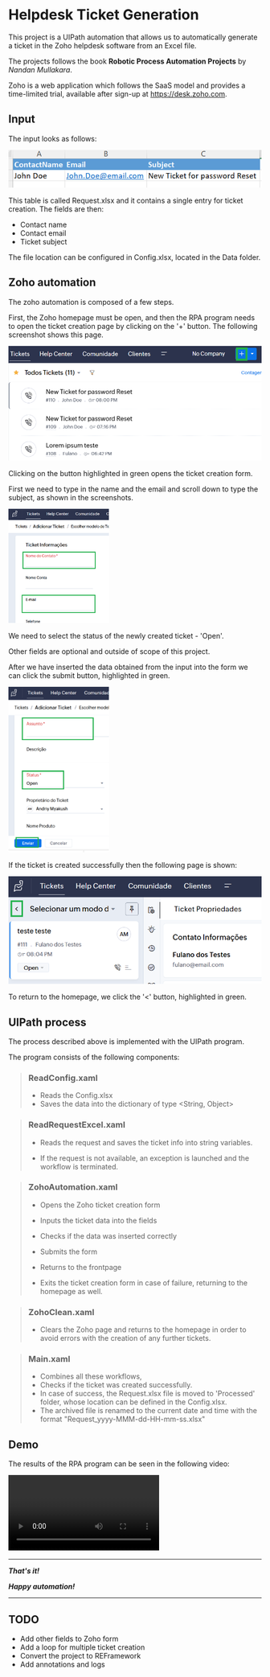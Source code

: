 # Helpdesk Ticket Generation

This project is a UIPath automation that 
allows us to automatically generate a 
ticket in the Zoho helpdesk software from an
Excel file.

The projects follows the book
**Robotic Process Automation Projects**
by _Nandan Mullakara_.

Zoho is a web application which follows
the SaaS model and provides a 
time-limited trial, available after
sign-up at https://desk.zoho.com.

## Input

The input looks as follows:

![input xlsx](https://github.com/anmv921/uipath-zoho/blob/main/Data/ZohoProcessScreenshots/05.PNG)

This table is called Request.xlsx and
it contains a single entry for ticket
creation. The fields are then:

- Contact name
- Contact email
- Ticket subject

The file location can be configured in
Config.xlsx, located in the Data
folder.

## Zoho automation

The zoho automation is composed of a few
steps.

First, the Zoho homepage must be open, and
then the RPA program needs to open the
ticket creation page by clicking on the
'+' button. The following screenshot shows
this page.

![tickets page](https://github.com/anmv921/uipath-zoho/blob/main/Data/ZohoProcessScreenshots/01.PNG)

Clicking on the button highlighted in green
opens the ticket creation form.

First we need to type in the name and the email
and scroll down to type the subject, as 
shown in the screenshots.

<img alt="ticket form 1" src="https://github.com/anmv921/uipath-zoho/blob/main/Data/ZohoProcessScreenshots/02.PNG" width="200" /> 

We need to select the status of the newly 
created ticket - 'Open'.

Other fields are optional and outside of
scope of this project.

After we have inserted the data obtained from
the input into the form we can click 
the submit button, highlighted in green.

<img alt="ticket form 2" src="https://github.com/anmv921/uipath-zoho/blob/main/Data/ZohoProcessScreenshots/03.PNG" width="200" />

If the ticket is created successfully then the
following page is shown:

![tickets page](https://github.com/anmv921/uipath-zoho/blob/main/Data/ZohoProcessScreenshots/04.PNG)

To return to the homepage, we click the '<'
button, highlighted in green.

## UIPath process

The process described above is implemented 
with the UIPath program.

The program consists of the following
components:

> ### ReadConfig.xaml
>
> - Reads the Config.xlsx 
> - Saves the data into the 
> dictionary of type <String, Object>

> ### ReadRequestExcel.xaml
>
> - Reads the request and saves the
> ticket info into string variables.
> 
> - If the request is not available,
> an exception is launched and the 
> workflow is terminated.

> ### ZohoAutomation.xaml
>
> - Opens the Zoho ticket creation form
>
> - Inputs the ticket data into the fields
>
> - Checks if the data was inserted
> correctly
>
> - Submits the form
> - Returns to the frontpage
> - Exits the ticket creation form
> in case of failure, returning to
> the homepage as well.

> ### ZohoClean.xaml
> - Clears the Zoho page and returns
> to the homepage in order to
> avoid errors with the creation of 
> any further tickets.

> ### Main.xaml
> - Combines all these workflows,
> - Checks if the ticket was created
> successfully.
> - In case of success, the Request.xlsx
> file is moved to 'Processed' folder,
> whose location can be defined in
> the Config.xlsx. 
> - The archived file is 
> renamed to the current date and time
> with the format
> "Request_yyyy-MMM-dd-HH-mm-ss.xlsx"

## Demo

The results of the RPA program can
be seen in the following video:

![demo video](https://github.com/anmv921/uipath-zoho/blob/main/Data/Demo/output2.mp4)

***

***That's it!***

***Happy automation!***

***

## TODO

- Add other fields to Zoho form
- Add a loop for multiple ticket creation
- Convert the project to REFramework
- Add annotations and logs